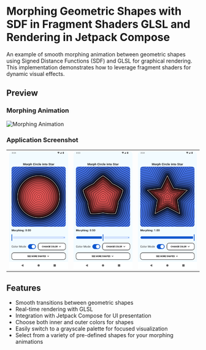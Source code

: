 # Morphing Geometric Shapes with SDF in Fragment Shaders GLSL and Rendering in Jetpack Compose

An example of smooth morphing animation between geometric shapes using Signed Distance Functions (SDF) and GLSL for graphical rendering. This implementation demonstrates how to leverage fragment shaders for dynamic visual effects.

## Preview

### Morphing Animation
<img src="https://github.com/den4ic/ShaderMorph/blob/main/media/example_morph.gif" width="300" alt="Morphing Animation">

### Application Screenshot
<table>
  <tr>
    <td><img src="https://github.com/den4ic/ShaderMorph/blob/main/media/Screenshot_1.png" width="300" alt="Screenshot 1"></td>
    <td><img src="https://github.com/den4ic/ShaderMorph/blob/main/media/Screenshot_2.png" width="300" alt="Screenshot 2"></td>
    <td><img src="https://github.com/den4ic/ShaderMorph/blob/main/media/Screenshot_3.png" width="300" alt="Screenshot 3"></td>
  </tr>
</table>

## Features
- Smooth transitions between geometric shapes
- Real-time rendering with GLSL
- Integration with Jetpack Compose for UI presentation
- Choose both inner and outer colors for shapes
- Easily switch to a grayscale palette for focused visualization
- Select from a variety of pre-defined shapes for your morphing animations
